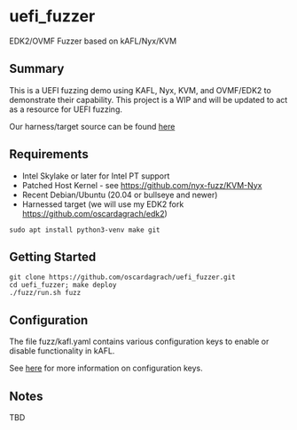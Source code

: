 # uefi_fuzzer
EDK2/OVMF Fuzzer based on kAFL/Nyx/KVM

## Summary
This is a UEFI fuzzing demo using KAFL, Nyx, KVM, and OVMF/EDK2 to demonstrate their capability.
This project is a WIP and will be updated to act as a resource for UEFI fuzzing.

Our harness/target source can be found [here](https://github.com/oscardagrach/edk2)

## Requirements
- Intel Skylake or later for Intel PT support
- Patched Host Kernel - see https://github.com/nyx-fuzz/KVM-Nyx
- Recent Debian/Ubuntu (20.04 or bullseye and newer)
- Harnessed target (we will use my EDK2 fork https://github.com/oscardagrach/edk2)

```
sudo apt install python3-venv make git
```

## Getting Started
```
git clone https://github.com/oscardagrach/uefi_fuzzer.git
cd uefi_fuzzer; make deploy
./fuzz/run.sh fuzz
```

## Configuration
The file fuzz/kafl.yaml contains various configuration keys to enable or disable functionality in kAFL.

See [here](https://github.com/IntelLabs/kAFL/blob/master/docs/source/reference/fuzzer_configuration.md) for more information on configuration keys.

## Notes
TBD
